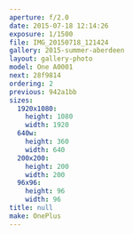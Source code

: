```yaml
---
aperture: f/2.0
date: 2015-07-18 12:14:26
exposure: 1/1500
file: IMG_20150718_121424
gallery: 2015-summer-aberdeen
layout: gallery-photo
model: One A0001
next: 28f9814
ordering: 2
previous: 942a1bb
sizes:
  1920x1080:
    height: 1080
    width: 1920
  640w:
    height: 360
    width: 640
  200x200:
    height: 200
    width: 200
  96x96:
    height: 96
    width: 96
title: null
make: OnePlus
---
```

